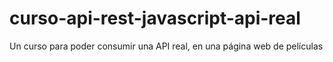 # curso-api-rest-javascript-api-real
Un curso para poder consumir una API real, en una página web de películas
